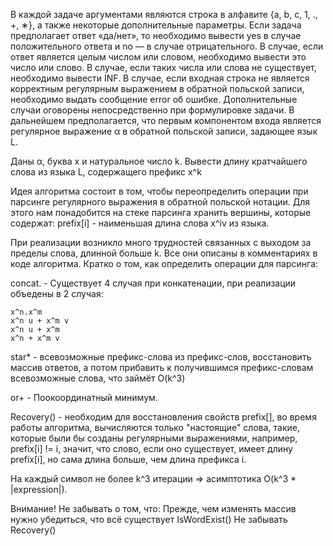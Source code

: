 В каждой задаче аргументами являются строка в алфавите {a, b, c, 1, ., +, ∗}, а также некоторые дополнительные
параметры. Если задача предполагает ответ «да/нет», то необходимо вывести yes в
случае положительного ответа и no — в случае отрицательного. В случае, если ответ
является целым числом или словом, необходимо вывести это число или слово. В случае, если таких числа или слова не существует, необходимо вывести INF. В случае,
если входная строка не является корректным регулярным выражением в обратной
польской записи, необходимо выдать сообщение error об ошибке. Дополнительные
случаи оговорены непосредственно при формулировке задачи.
В дальнейшем предполагается, что первым компонентом входа является регулярное
выражение α в обратной польской записи, задающее язык L.

Даны α, буква x и натуральное число k. Вывести длину кратчайшего слова из
языка L, содержащего префикс x^k


Идея алгоритма состоит в том, чтобы переопределить операции при парсинге
регулярного выражения в обратной польской нотации. Для этого нам понадобится
на стеке парсинга хранить вершины, которые содержат:
    prefix[i] - наименьшая длина слова x^iv из языка.

При реализации возникло много трудностей связанных с выходом за пределы слова,
длинной больше k. Все они описаны в комментариях в коде алгоритма. Кратко о том,
как определить операции для парсинга:

concat. - Существует 4 случая при конкатенации, при реализации объедены в 2 случая:

	x^n.x^m
	x^n u + x^m v
	x^n u + x^m
	x^n + x^m v

star* - всевозможные префикс-слова из префикс-слов,
	восстановить массив ответов,
	а потом прибавить к получившимся префикс-словам всевозможные слова,
	что займёт O(k^3)

or+ - Поокоординатный минимум.

Recovery() - необходим для восстановления свойств prefix[],
во время работы алгоритма, вычисляются только "настоящие" слова,
такие, которые были бы созданы регулярными выражениями,
например, prefix[i] != i, значит, что слово, если оно существует,
имеет длину prefix[i], но сама длина больше, чем длина префикса i.

На каждый символ не более k^3 итерации => асимптотика O(k^3 * |expression|).

Внимание! Не забывать о том, что:
	Прежде, чем изменять массив нужно убедиться, что всё существует IsWordExist()
	Не забывать Recovery()
